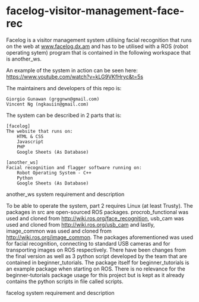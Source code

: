 # facelog-visitor-management-face-rec
Facelog is a visitor management system utilising facial recognition that runs on the web at www.facelog.dx.am and has to be utilised with a ROS (robot operating sytem) program that is contained in the following workspace that is another_ws. 

An example of the system in action can be seen here:
https://www.youtube.com/watch?v=kLG9VKfHryc&t=5s

The maintainers and developers of this repo is:

    Giorgio Gunawan (grggnwn@gmail.com)
    Vincent Ng (ngkauiin@gmail.com)

The system can be described in 2 parts that is:

    [facelog]
    The website that runs on:
        HTML & CSS
        Javascript
        PHP
        Google Sheets (As Database)

    [another_ws]
    Facial recognition and flagger software running on:
        Robot Operating System - C++
        Python
        Google Sheets (As Database)
 
another_ws system requirement and description

To be able to operate the system, part 2 requires Linux (at least Trusty). The packages in src are open-sourced ROS packages. procrob_functional was used and cloned from http://wiki.ros.org/face_recognition, usb_cam was used and cloned from http://wiki.ros.org/usb_cam and lastly, image_common was used and cloned from http://wiki.ros.org/image_common. The packages aforementioned was used for facial recognition, connecting to standard USB cameras and for transporting images on ROS respectively. 
There have been changes from the final version as well as 3 python script developed by the team that are contained in beginner_tutorials. The package itself for beginner_tutorials is an example package when starting on ROS. There is no relevance for the beginner-tutorials package usage for this project but is kept as it already contains the python scripts in file called scripts.

facelog system requirement and description
